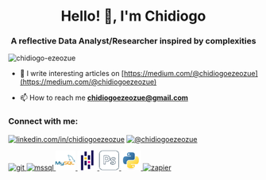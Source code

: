<h1 align="center">Hello! 👋, I'm Chidiogo</h1>
<h3 align="center">A reflective Data Analyst/Researcher inspired by complexities</h3>

<p align="left"> <img src="https://komarev.com/ghpvc/?username=chidiogo-ezeozue&label=Profile%20views&color=0e75b6&style=flat" alt="chidiogo-ezeozue" /> </p>

- 📝 I write interesting articles on [https://medium.com/@chidiogoezeozue](https://medium.com/@chidiogoezeozue)

- 📫 How to reach me **chidiogoezeozue@gmail.com**

<h3 align="left">Connect with me:</h3>
<p align="left">
<a href="https://linkedin.com/in/linkedin.com/in/chidiogoezeozue" target="blank"><img align="center" src="https://raw.githubusercontent.com/rahuldkjain/github-profile-readme-generator/master/src/images/icons/Social/linked-in-alt.svg" alt="linkedin.com/in/chidiogoezeozue" height="30" width="40" /></a>
<a href="https://medium.com/@chidiogoezeozue" target="blank"><img align="center" src="https://raw.githubusercontent.com/rahuldkjain/github-profile-readme-generator/master/src/images/icons/Social/medium.svg" alt="@chidiogoezeozue" height="30" width="40" /></a>
</p>

<p align="left"> <a href="https://git-scm.com/" target="_blank" rel="noreferrer"> <img src="https://www.vectorlogo.zone/logos/git-scm/git-scm-icon.svg" alt="git" width="40" height="40"/> </a> <a href="https://www.microsoft.com/en-us/sql-server" target="_blank" rel="noreferrer"> <img src="https://www.svgrepo.com/show/303229/microsoft-sql-server-logo.svg" alt="mssql" width="40" height="40"/> </a> <a href="https://www.mysql.com/" target="_blank" rel="noreferrer"> <img src="https://raw.githubusercontent.com/devicons/devicon/master/icons/mysql/mysql-original-wordmark.svg" alt="mysql" width="40" height="40"/> </a> <a href="https://pandas.pydata.org/" target="_blank" rel="noreferrer"> <img src="https://raw.githubusercontent.com/devicons/devicon/2ae2a900d2f041da66e950e4d48052658d850630/icons/pandas/pandas-original.svg" alt="pandas" width="40" height="40"/> </a> <a href="https://www.photoshop.com/en" target="_blank" rel="noreferrer"> <img src="https://raw.githubusercontent.com/devicons/devicon/master/icons/photoshop/photoshop-line.svg" alt="photoshop" width="40" height="40"/> </a> <a href="https://www.python.org" target="_blank" rel="noreferrer"> <img src="https://raw.githubusercontent.com/devicons/devicon/master/icons/python/python-original.svg" alt="python" width="40" height="40"/> </a> <a href="https://zapier.com" target="_blank" rel="noreferrer"> <img src="https://www.vectorlogo.zone/logos/zapier/zapier-icon.svg" alt="zapier" width="40" height="40"/> </a> </p>


